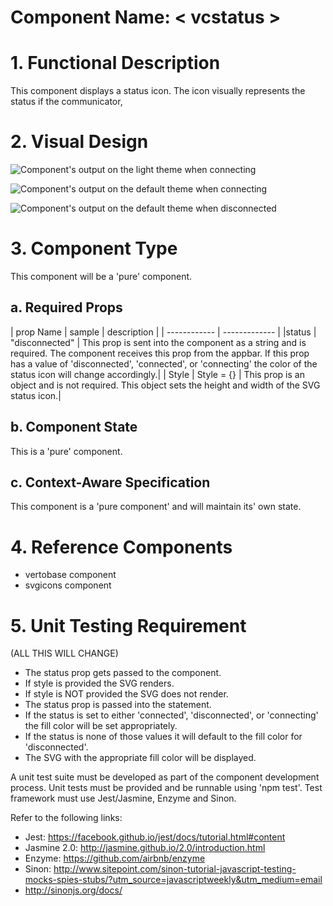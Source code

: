 # Component Name:  < vcstatus \>   #
# 1. Functional Description #

This component displays a status icon. The icon visually represents the status if the communicator,


# 2. Visual Design #  

![Component's output on the light theme when connecting](https://raw.githubusercontent.com/star2star/react-verto-communicator/master/documents/img/Status-Icon.png)


![Component's output on the default theme when connecting](https://raw.githubusercontent.com/star2star/react-verto-communicator/master/documents/img/vcstatus-conencting.png)

![Component's output on the default theme when disconnected](https://raw.githubusercontent.com/star2star/react-verto-communicator/master/documents/img/vcstatus-disconnected.png)

# 3. Component Type #

This component will be a 'pure' component.

## a. Required Props ##
| prop Name | sample | description |
| ------------ | ------------- |
|status | "disconnected" | This prop is sent into the component as a string and is required. The component receives this prop from the appbar. If this prop has a value of 'disconnected', 'connected', or 'connecting' the color of the status icon will change accordingly.|
| Style |   Style = {} | This prop is an object and is not required. This object sets the height and width of the SVG status icon.|


## b. Component State ##

This is a 'pure' component.

## c. Context-Aware Specification ##

This component is a 'pure component' and will maintain its' own state.

# 4. Reference Components #

* vertobase component
* svgicons component


# 5. Unit Testing Requirement #

(ALL THIS WILL CHANGE)

* The status prop gets passed to the component. <br>
* If style is provided the SVG renders.<br>
* If style is NOT provided the SVG does not render.<br>
* The status prop is passed into the statement. <br>
* If the status is set to either 'connected', 'disconnected', or 'connecting' the fill color will be set appropriately. <br>
* If the status is none of those values it will default to the fill color for 'disconnected'.
* The SVG with the appropriate fill color will be displayed.


A unit test suite must be developed as part of the component development process.  Unit tests must be provided and be runnable using 'npm test'.  Test framework must use Jest/Jasmine, Enzyme and Sinon.

Refer to the following links:
* Jest: https://facebook.github.io/jest/docs/tutorial.html#content
* Jasmine 2.0: http://jasmine.github.io/2.0/introduction.html
* Enzyme: https://github.com/airbnb/enzyme
* Sinon: http://www.sitepoint.com/sinon-tutorial-javascript-testing-mocks-spies-stubs/?utm_source=javascriptweekly&utm_medium=email
* http://sinonjs.org/docs/
